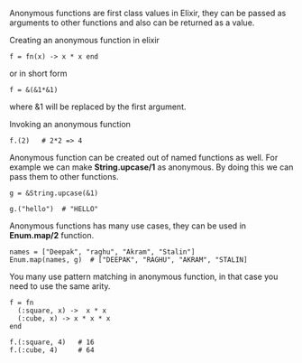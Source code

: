 Anonymous functions are first class values in Elixir, they can be passed as arguments to other functions and also can be returned as a value.

Creating an anonymous function in elixir

    f = fn(x) -> x * x end

or in short form

    f = &(&1*&1)

where &1 will be replaced by the first argument.

Invoking an anonymous function

    f.(2)   # 2*2 => 4

Anonymous function can be created out of named functions as well. For example we can make **String.upcase/1** as anonymous. By doing this we can pass them to other functions.

    g = &String.upcase(&1)

    g.("hello")  # "HELLO"

Anonymous functions has many use cases, they can be used in **Enum.map/2** function.

    names = ["Deepak", "raghu", "Akram", "Stalin"]
    Enum.map(names, g)  # ["DEEPAK", "RAGHU", "AKRAM", "STALIN]

You many use pattern matching in anonymous function, in that case you need to use the same arity.

    f = fn
      (:square, x) ->  x * x
      (:cube, x) -> x * x * x
    end

    f.(:square, 4)   # 16
    f.(:cube, 4)     # 64
